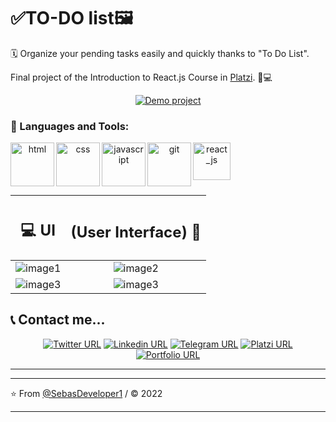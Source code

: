 # ✅TO-DO list🖼

🗓 Organize your pending tasks easily and quickly thanks to "To Do List".

Final project of the Introduction to React.js Course in [Platzi](https://platzi.com/cursos/react/ "Platzi"). 💚💻

  <p align="center">
 <a href="https://sd-todo-list.netlify.app/">  <img alt="Demo project" src="https://img.shields.io/twitter/url?colorA=7209b7&colorB=480ca8&label=Demo project&logo=google-chrome&logoColor=white&style=for-the-badge&url=https%3A%2F%2Ftwitter.com%2FSebasDeveloper"></a>
  </p>

### 🔨 Languages and Tools:

 <div align="center">
<a href="https://developer.mozilla.org/es/docs/Web/HTML" target="_blank"> <img src="https://i.postimg.cc/mDdX2P3h/html.png" align="left" alt="html" title="html" height='70px'/> </a>

<a href="https://developer.mozilla.org/es/docs/Web/CSS" target="_blank"> <img src="https://i.postimg.cc/L5YT9N60/css.png" align="left" alt="css" title="css" height='70px'/> </a>

<a href="https://developer.mozilla.org/es/docs/Web/JavaScript" target="_blank"> <img src="https://i.postimg.cc/QCs9HRwH/javascript.png" align="left" alt="javascript" title="javascript" height='70px'/> </a>

<a href="https://git-scm.com/" target="_blank"> <img src="https://i.postimg.cc/0jS9Y1yG/git-scm.png" align="left" alt="git" title="git" height='70px'/> </a>

<a href="https://es.reactjs.org/" target="_blank"> <img src="https://i.postimg.cc/3Jq3wQht/react-icon.png" align="left" alt="react_js" title="react_js" height='60px'/> </a>

</div>

</br>
</br>
</br>
</br>

<div align="center">

|                         <h2>💻 UI </h2>                          |                  <h2> (User Interface) 🚀</h2>                   |
| :--------------------------------------------------------------: | :--------------------------------------------------------------: |
| ![image1](https://i.postimg.cc/8PZmJwXK/todo-list2.png "image1") | ![image2](https://i.postimg.cc/pXWBL3C5/todo-lis1.png "image2")  |
| ![image3](https://i.postimg.cc/59q31fBM/todo-list3.png "image3") | ![image3](https://i.postimg.cc/59q31fBM/todo-list3.png "image3") |

</div>

## 📞 Contact me...

  <p align="center">
 <a href="https://twitter.com/SebasDeveloper">  <img alt="Twitter URL" src="https://img.shields.io/twitter/url?color=00b4d8&label=twitter&logo=twitter&style=for-the-badge&url=https%3A%2F%2Ftwitter.com%2FSebasDeveloper"></a>
 <a  href="https://linkedin.com/in/sebas-developer">  <img alt="Linkedin URL" src="https://img.shields.io/twitter/url?color=0077b6&label=linkedin&logo=linkedin&style=for-the-badge&url=https%3A%2F%2Flinkedin.com%2Fin%2Fsebas-developer"></a>
  <a  href="https://t.me/JSPedroza">  <img alt="Telegram URL" src="https://img.shields.io/twitter/url?color=0096c7&label=telegram&logo=telegram&style=for-the-badge&url=https%3A%2F%2Flinkedin.com%2Fin%2Fsebas-developer"></a>
  <a  href="https://platzi.com/p/SebasDeveloper/">  <img alt="Platzi URL" src="https://img.shields.io/twitter/url?color=access&label=Platzi&logo=platzi&style=for-the-badge&url=https%3A%2F%2Flinkedin.com%2Fin%2Fsebas-developer"></a>
  <a  href="https://sebasdeveloper1.github.io/PortafolioSebastian.github.io/">  <img alt="Portfolio URL" src="https://img.shields.io/twitter/url?color=48cae4&label=Website&logo=google-chrome&logoColor=white&style=for-the-badge&url=https%3A%2F%2Flinkedin.com%2Fin%2Fsebas-developer"></a>
  </p>

---

---

⭐️ From [@SebasDeveloper1](https://github.com/SebasDeveloper1) / © 2022

---
